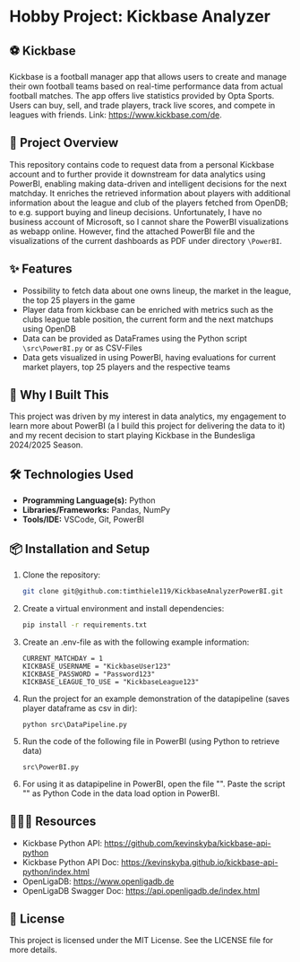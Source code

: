 # Hobby Project: Kickbase Analyzer

## ⚽️ Kickbase
Kickbase is a football manager app that allows users to create and manage their own football teams based on real-time performance data from actual football matches. 
The app offers live statistics provided by Opta Sports. Users can buy, sell, and trade players, track live scores, and compete in leagues with friends. Link: https://www.kickbase.com/de.

## 🎯 Project Overview
This repository contains code to request data from a personal Kickbase account and to further provide it downstream for data analytics using PowerBI, 
enabling making data-driven and intelligent decisions for the next matchday.
It enriches the retrieved information about players with additional information about the league and club of the players fetched from OpenDB; 
to e.g. support buying and lineup decisions.
Unfortunately, I have no business account of Microsoft, so I cannot share the PowerBI visualizations as webapp online. However, find the attached PowerBI file and the visualizations of the current dashboards as PDF under directory `\PowerBI`.

## ✨ Features
- Possibility to fetch data about one owns lineup, the market in the league, the top 25 players in the game
- Player data from kickbase can be enriched with metrics such as the clubs league table position, the current form and the next matchups using OpenDB
- Data can be provided as DataFrames using the Python script `\src\PowerBI.py` or as CSV-Files
- Data gets visualized in using PowerBI, having evaluations for current market players, top 25 players and the respective teams

## 🌱 Why I Built This
This project was driven by my interest in data analytics, my engagement to learn more about PowerBI (a I build this project for delivering the data to it) 
and my recent decision to start playing Kickbase in the Bundesliga 2024/2025 Season.

## 🛠️ Technologies Used
- **Programming Language(s):** Python
- **Libraries/Frameworks:** Pandas, NumPy
- **Tools/IDE:** VSCode, Git, PowerBI

## 📦 Installation and Setup
1. Clone the repository:
    ```bash
    git clone git@github.com:timthiele119/KickbaseAnalyzerPowerBI.git
    ```
2. Create a virtual environment and install dependencies:
    ```bash
    pip install -r requirements.txt
    ```
3. Create an .env-file as with the following example information:
    ```
    CURRENT_MATCHDAY = 1
    KICKBASE_USERNAME = "KickbaseUser123"
    KICKBASE_PASSWORD = "Password123"
    KICKBASE_LEAGUE_TO_USE = "KickbaseLeague123"
    ```
4. Run the project for an example demonstration of the datapipeline (saves player dataframe as csv in dir):
    ```
    python src\DataPipeline.py
    ```
5. Run the code of the following file in PowerBI (using Python to retrieve data)
    ```
    src\PowerBI.py
    ```

5. For using it as datapipeline in PowerBI, open the file "". Paste the script "" as Python Code in the data load option in PowerBI.

## 👨🏽‍💻 Resources
- Kickbase Python API:        https://github.com/kevinskyba/kickbase-api-python
- Kickbase Python API Doc:    https://kevinskyba.github.io/kickbase-api-python/index.html
- OpenLigaDB:                 https://www.openligadb.de
- OpenLigaDB Swagger Doc:     https://api.openligadb.de/index.html

## 📝 License
This project is licensed under the MIT License. See the LICENSE file for more details.